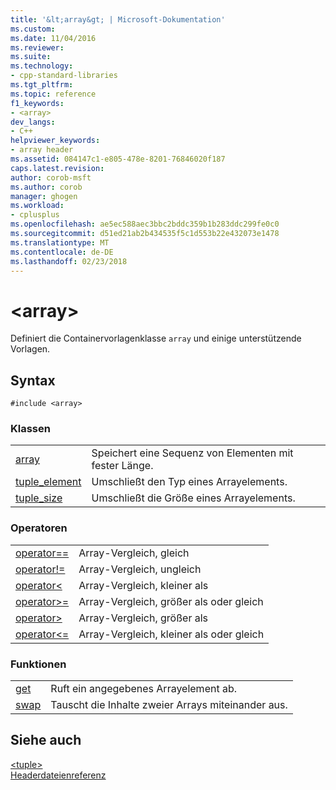 ```yaml
---
title: '&lt;array&gt; | Microsoft-Dokumentation'
ms.custom: 
ms.date: 11/04/2016
ms.reviewer: 
ms.suite: 
ms.technology:
- cpp-standard-libraries
ms.tgt_pltfrm: 
ms.topic: reference
f1_keywords:
- <array>
dev_langs:
- C++
helpviewer_keywords:
- array header
ms.assetid: 084147c1-e805-478e-8201-76846020f187
caps.latest.revision: 
author: corob-msft
ms.author: corob
manager: ghogen
ms.workload:
- cplusplus
ms.openlocfilehash: ae5ec588aec3bbc2bddc359b1b283ddc299fe0c0
ms.sourcegitcommit: d51ed21ab2b434535f5c1d553b22e432073e1478
ms.translationtype: MT
ms.contentlocale: de-DE
ms.lasthandoff: 02/23/2018
---
```

# <a name="ltarraygt"></a>&lt;array&gt;
Definiert die Containervorlagenklasse `array` und einige unterstützende Vorlagen.  
  
## <a name="syntax"></a>Syntax  
  
```  
#include <array>  
```  
  
### <a name="classes"></a>Klassen  
  
|||  
|-|-|  
|[array](../standard-library/array-class-stl.md)|Speichert eine Sequenz von Elementen mit fester Länge.|  
|[tuple_element](../standard-library/tuple-element-class-tuple.md)|Umschließt den Typ eines Arrayelements.|  
|[tuple_size](../standard-library/tuple-size-class-tuple.md)|Umschließt die Größe eines Arrayelements.|  
  
### <a name="operators"></a>Operatoren  
  
|||  
|-|-|  
|[operator==](../standard-library/array-operators.md#op_eq_eq)|Array-Vergleich, gleich|  
|[operator!=](../standard-library/array-operators.md#op_neq)|Array-Vergleich, ungleich|  
|[operator\<](../standard-library/array-operators.md#op_lt)|Array-Vergleich, kleiner als|  
|[operator>=](../standard-library/array-operators.md#op_gt_eq)|Array-Vergleich, größer als oder gleich|  
|[operator>](../standard-library/array-operators.md#op_gt)|Array-Vergleich, größer als|  
|[operator<=](../standard-library/array-operators.md#op_lt_eq)|Array-Vergleich, kleiner als oder gleich|  
  
### <a name="functions"></a>Funktionen  
  
|||  
|-|-|  
|[get](../standard-library/array-functions.md#get)|Ruft ein angegebenes Arrayelement ab.|  
|[swap](../standard-library/array-functions.md#swap)|Tauscht die Inhalte zweier Arrays miteinander aus.|  
  
## <a name="see-also"></a>Siehe auch  
 [\<tuple>](../standard-library/tuple.md)   
 [Headerdateienreferenz](../standard-library/cpp-standard-library-header-files.md)



